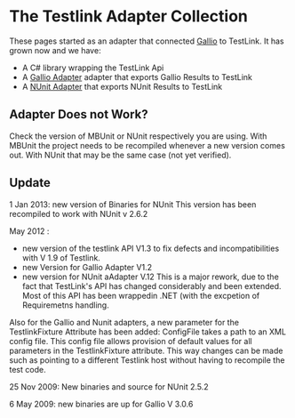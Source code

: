 # The Testlink Adapter Collection #
These pages started as an adapter that connected [Gallio](Gallio.md) to TestLink. It has grown now and we have:

  * A C# library wrapping the TestLink Api
  * A [Gallio Adapter](RunThrough.md) adapter that exports Gallio Results to TestLink
  * A [NUnit Adapter](NUnitRunThrough.md) that exports NUnit Results to TestLink
## Adapter Does not Work? ##
Check the version of MBUnit or NUnit respectively you are using. With MBUnit the project needs to be recompiled whenever a new version comes out. With NUnit that may be the same case (not yet verified).

## Update ##
1 Jan 2013:
new version of Binaries for NUnit
This version has been recompiled to work with NUnit v 2.6.2

May 2012 :
  * new version of the testlink API V1.3 to fix defects and incompatibilities with V 1.9 of Testlink.
  * new Version for Gallio Adapter V1.2
  * new version for NUnit aAdapter V.12
This is a major rework, due to the fact that TestLink's API has changed considerably and been extended. Most of this API has been wrappedin .NET (with the excpetion of Requiremetns handling.

Also for the Gallio and Nunit adapters, a new parameter for the TestlinkFixture Attribute has been added: ConfigFile takes a path to an XML config file. This config file allows provision of default values for all parameters in the TestlinkFixture attribute. This way changes can be made such as pointing to a different Testlink host without having to recompile the test code.



25 Nov 2009: New binaries and source for NUnit 2.5.2

6 May 2009: new binaries are up for Gallio V 3.0.6